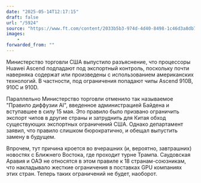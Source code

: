 ```yaml
---
date: "2025-05-14T12:17:15"
draft: false
url: "/5924"
source: "https://www.ft.com/content/2033b5b3-974d-4d40-8498-1c46d3a8db79"
images:
    -
forwarded_from: ""
---
```


Министерство торговли США выпустило разъяснение, что процессоры Huawei Ascend подпадают под экспортный контроль, поскольку почти наверняка содержат или произведены с использованием американских технологий. В частности, под ограничения попадают чипы Ascend 910B, 910C и 910D.

Параллельно Министерство торговли отменило так называемое "Правило диффузии AI", введенное администрацией Байдена и вступавшее в силу 15 мая. Это правило было призвано ограничить экспорт чипов в другие страны и затруднить для Китая обход существующих экспортных ограничений США. Однако департамент заявил, что правило слишком бюрократично, и обещал выпустить замену в будущем.

Впрочем, тут причина кроется во вчерашних (и, вероятно, завтрашних) новостях с Ближнего Востока, где проходит турне Трампа. Саудовская Аравия и ОАЭ не относятся в этом правиле к 18 странам-союзникам, что накладывало жесткие ограничения в поставках GPU компаниях этих стран. Теперь таких ограничений не будет, наоборот.
